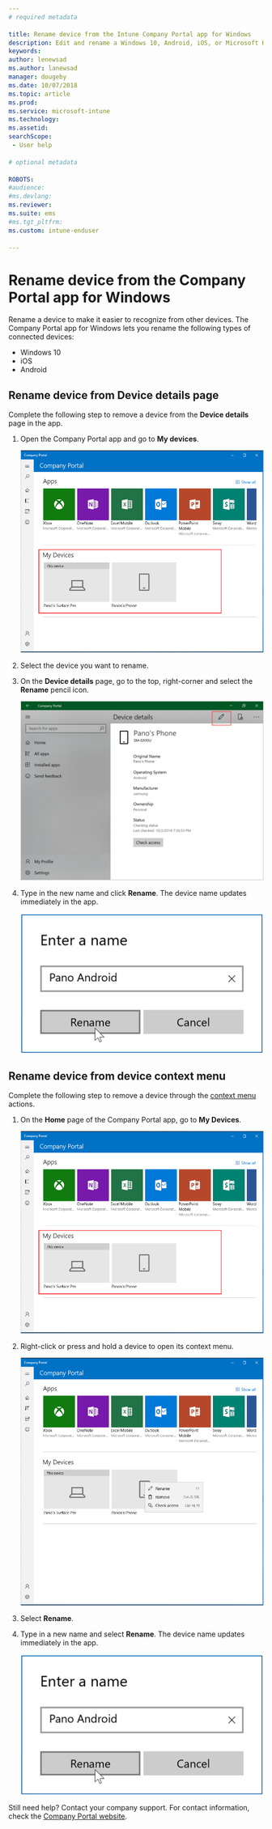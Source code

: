 ```yaml
---
# required metadata

title: Rename device from the Intune Company Portal app for Windows 
description: Edit and rename a Windows 10, Android, iOS, or Microsoft HoloLens device in the Intune Company portal app for Windows
keywords:
author: lenewsad
ms.author: lanewsad
manager: dougeby
ms.date: 10/07/2018
ms.topic: article
ms.prod:
ms.service: microsoft-intune
ms.technology:
ms.assetid: 
searchScope:
 - User help

# optional metadata

ROBOTS:  
#audience:
#ms.devlang:
ms.reviewer: 
ms.suite: ems
#ms.tgt_pltfrm:
ms.custom: intune-enduser

---
```


# Rename device from the Company Portal app for Windows
Rename a device to make it easier to recognize from other devices. The Company Portal app for Windows lets you rename the following types of connected devices:  
* Windows 10
* iOS
* Android  

## Rename device from **Device details** page  
Complete the following step to remove a device from the **Device details** page in the app.  

1. Open the Company Portal app and go to **My devices**.  

    ![Example screenshot of the Company Portal app for Windows, Home page, highlighting the My Devices section.](./media/1809_CheckAccess_Context_Select_Device.png)  
2. Select the device you want to rename.
3. On the **Device details** page, go to the top, right-corner and select the **Rename** pencil icon.  

     ![Example screenshot of the Company Portal app for Windows, Device details page, highlighting the Rename pencil icon.](./media/1809_Rename_CPapp_Windows_icon.png) 
4. Type in the new name and click **Rename**. The device name updates immediately in the app.  

     ![Example screenshot of the Company Portal app for Windows, Device details page, Rename popup field.](./media/1808_RenameApp_Popup.png)  

## Rename device from device context menu  
Complete the following step to remove a device through the [context menu](https://docs.microsoft.com//windows/uwp/design/controls-and-patterns/menus) actions.  

1. On the **Home** page of the Company Portal app, go to **My Devices**.

    ![Example screenshot of the Company Portal app for Windows, Home page, highlighting the My Devices section.](./media/1809_CheckAccess_Context_Select_Device.png)  
2. Right-click or press and hold a device to open its context menu.  

    ![Example screenshot of the Company Portal app for Windows, Home page. Device context menu is visible in the **My Devices** section of the page and shows "Rename", "Remove", and "Check access" actions.](./media/1809_DeviceContextMenu_Windows_CP.png)    
3. Select **Rename**.  
4. Type in a new name and select **Rename**. The device name updates immediately in the app.  

     ![Example screenshot of the Company Portal app for Windows, Home page. Rename popup field appears over device where user can type in new name and click Rename or Cancel.](./media/1808_RenameApp_Popup.png)  

Still need help? Contact your company support. For contact information, check the [Company Portal website](https://go.microsoft.com/fwlink/?linkid=2010980).

